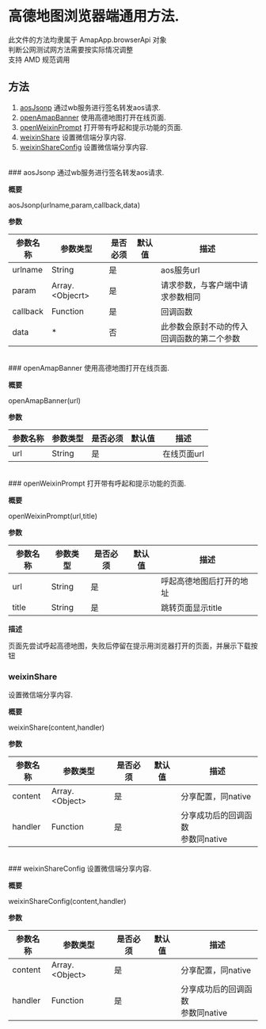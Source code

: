 # 高德地图浏览器端通用方法.
此文件的方法均隶属于 AmapApp.browserApi 对象<br/>判断公网测试网方法需要按实际情况调整<br/>支持 AMD 规范调用

## 方法

1. [aosJsonp](#aosJsonp) 通过wb服务进行签名转发aos请求.
1. [openAmapBanner](#openAmapBanner) 使用高德地图打开在线页面.
1. [openWeixinPrompt](#openWeixinPrompt) 打开带有呼起和提示功能的页面.
1. [weixinShare](#weixinShare) 设置微信端分享内容.
1. [weixinShareConfig](#weixinShareConfig) 设置微信端分享内容.

<br/>
### aosJsonp
通过wb服务进行签名转发aos请求.

**概要**

aosJsonp(urlname,param,callback,data)

**参数**

|参数名称|参数类型|是否必须|默认值|描述|
|----|----|----|----|----|
|urlname|String|是| |aos服务url|
|param|Array.&lt;Objecrt&gt;|是| |请求参数，与客户端中请求参数相同|
|callback|Function|是| |回调函数|
|data|*|否| |此参数会原封不动的传入回调函数的第二个参数|
<br/>
### openAmapBanner
使用高德地图打开在线页面.

**概要**

openAmapBanner(url)

**参数**

|参数名称|参数类型|是否必须|默认值|描述|
|----|----|----|----|----|
|url|String|是| |在线页面url|
<br/>
### openWeixinPrompt
打开带有呼起和提示功能的页面.

**概要**

openWeixinPrompt(url,title)

**参数**

|参数名称|参数类型|是否必须|默认值|描述|
|----|----|----|----|----|
|url|String|是| |呼起高德地图后打开的地址|
|title|String|是| |跳转页面显示title|

**描述**

页面先尝试呼起高德地图，失败后停留在提示用浏览器打开的页面，并展示下载按钮
<br/>
### weixinShare
设置微信端分享内容.

**概要**

weixinShare(content,handler)

**参数**

|参数名称|参数类型|是否必须|默认值|描述|
|----|----|----|----|----|
|content|Array.&lt;Object&gt;|是| |分享配置，同native|
|handler|Function|是| |分享成功后的回调函数<br/>   参数同native|
<br/>
### weixinShareConfig
设置微信端分享内容.

**概要**

weixinShareConfig(content,handler)

**参数**

|参数名称|参数类型|是否必须|默认值|描述|
|----|----|----|----|----|
|content|Array.&lt;Object&gt;|是| |分享配置，同native|
|handler|Function|是| |分享成功后的回调函数<br/>   参数同native|
